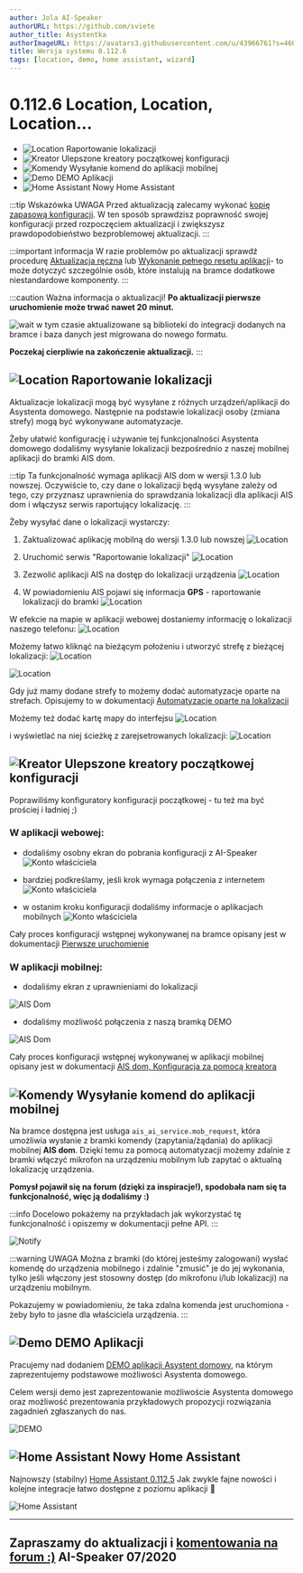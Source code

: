 ```yaml
---
author: Jola AI-Speaker
authorURL: https://github.com/sviete
author_title: Asystentka
authorImageURL: https://avatars3.githubusercontent.com/u/43966761?s=460&v=4
title: Wersja systemu 0.112.6
tags: [location, demo, home assistant, wizard]
---
```


# 0.112.6 Location, Location, Location... 

- ![Location](/img/en/blog/202007/gps.png) Raportowanie lokalizacji
- ![Kreator](/img/en/blog/202007/magic-wand.png) Ulepszone kreatory początkowej konfiguracji
- ![Komendy](/img/en/blog/202007/mobile-request.png) Wysyłanie komend do aplikacji mobilnej 
- ![Demo](/img/en/blog/202007/eye.png) DEMO Aplikacji
- ![Home Assistant](/img/en/blog/202007/hass.png) Nowy Home Assistant





<!--truncate-->

:::tip Wskazówka
UWAGA Przed aktualizacją zalecamy wykonać [kopię zapasową konfiguracji](/docs/ais_bramka_configuration_software#kopia-zapasowa-konfiguracji). W ten sposób sprawdzisz poprawność swojej konfiguracji przed rozpoczęciem aktualizacji i zwiększysz prawdopodobieństwo bezproblemowej aktualizacji.
:::

:::important informacja
W razie problemów po aktualizacji sprawdź procedurę [Aktualizacja ręczna](/docs/ais_bramka_update_manual) lub [Wykonanie pełnego resetu aplikacji](/docs/ais_bramka_reset_ais_step_by_step)- to może dotyczyć szczególnie osób, które instalują na bramce dodatkowe niestandardowe komponenty.
:::

:::caution Ważna informacja o aktualizacji!
 **Po aktualizacji pierwsze uruchomienie może trwać nawet 20 minut.**

 ![wait](/img/en/blog/202007/wait.png) w tym czasie aktualizowane są biblioteki do integracji dodanych na bramce i baza danych jest migrowana do nowego formatu.

 **Poczekaj cierpliwie na zakończenie aktualizacji.**
:::


## ![Location](/img/en/blog/202007/gps.png) Raportowanie lokalizacji

Aktualizacje lokalizacji mogą być wysyłane z różnych urządzeń/aplikacji do Asystenta domowego. Następnie na podstawie lokalizacji osoby (zmiana strefy) mogą być wykonywane automatyzacje.

Żeby ułatwić konfigurację i używanie tej funkcjonalności Asystenta domowego dodaliśmy wysyłanie lokalizacji bezpośrednio z naszej mobilnej aplikacji do bramki AIS dom. 

:::tip Ta funkcjonalność wymaga aplikacji AIS dom w wersji 1.3.0 lub nowszej.
Oczywiście to, czy dane o lokalizacji będą wysyłane zależy od tego, czy przyznasz uprawnienia do sprawdzania lokalizacji dla aplikacji AIS dom i włączysz serwis raportujący lokalizację.
:::

Żeby wysyłać dane o lokalizacji wystarczy:

1. Zaktualizować aplikację mobilną do wersji 1.3.0 lub nowszej
![Location](/img/en/blog/202007/mob_app_version.png)

2. Uruchomić serwis "Raportowanie lokalizacji"
![Location](/img/en/blog/202007/mob_app_location_1.png)

3. Zezwolić aplikacji AIS na dostęp do lokalizacji urządzenia
![Location](/img/en/blog/202007/mob_app_location_2.png)

4. W powiadomieniu AIS pojawi się informacja **GPS** - raportowanie lokalizacji do bramki
![Location](/img/en/blog/202007/mob_app_location_3.png)

W efekcie na mapie w aplikacji webowej dostaniemy informację o lokalizacji naszego telefonu: 
![Location](/img/en/blog/202007/location_in_web_app1.png)

Możemy łatwo kliknąć na bieżącym położeniu i utworzyć strefę z bieżącej lokalizacji:
![Location](/img/en/blog/202007/location_in_web_app2.png)

![Location](/img/en/blog/202007/location_in_web_app3.png)

Gdy już mamy dodane strefy to możemy dodać automatyzacje oparte na strefach. 
Opisujemy to w dokumentacji [Automatyzacje oparte na lokalizacji](/docs/ais_bramka_presence_detection) 


Możemy też dodać kartę mapy do interfejsu
![Location](/img/en/blog/202007/location_in_web_app6.png)

i wyświetlać na niej ścieżkę z zarejsetrowanych lokalizacji:
![Location](/img/en/blog/202007/location_in_web_app5.png)



## ![Kreator](/img/en/blog/202007/magic-wand.png) Ulepszone kreatory początkowej konfiguracji

Poprawiliśmy konfiguratory konfiguracji początkowej - tu też ma być prościej i ładniej ;) 

### W aplikacji webowej:

- dodaliśmy osobny ekran do pobrania konfiguracji z AI-Speaker
![Konto właściciela](/img/en/bramka/onboarding_step_1_1.png)

- bardziej podkreślamy, jeśli krok wymaga połączenia z internetem
![Konto właściciela](/img/en/bramka/onboarding_step_2_0.png)

- w ostanim kroku konfiguracji dodaliśmy informacje o aplikacjach mobilnych
![Konto właściciela](/img/en/blog/202007/wizard_mob_app.png)

Cały proces konfiguracji wstępnej wykonywanej na bramce opisany jest w dokumentacji [Pierwsze uruchomienie](/docs/ais_bramka_first_run_step_account)


### W aplikacji mobilnej:

- dodaliśmy ekran z uprawnieniami do lokalizacji
<img src="/img/en/frontend/ais_dom_wizard_1_1_mob_apk.png" alt="AIS Dom"/>

- dodaliśmy możliwość połączenia z naszą bramką DEMO
<img src="/img/en/frontend/ais_dom_wizard_3_mob_apk.png" alt="AIS Dom"/>

Cały proces konfiguracji wstępnej wykonywanej w aplikacji mobilnej opisany jest w dokumentacji [AIS dom, Konfiguracja za pomocą kreatora](/docs/ais_app_android_dom#konfiguracja-za-pomocą-kreatora)


## ![Komendy](/img/en/blog/202007/mobile-request.png) Wysyłanie komend do aplikacji mobilnej 

Na bramce dostępna jest usługa ``ais_ai_service.mob_request``, która umożliwia wysłanie z bramki komendy (zapytania/żądania) do aplikacji mobilnej **AIS dom**.
Dzięki temu za pomocą automatyzacji możemy zdalnie z bramki włączyć mikrofon na urządzeniu mobilnym lub zapytać o aktualną lokalizację urządzenia. 

**Pomysł pojawił się na forum (dzięki za inspiracje!), spodobała nam się ta funkcjonalność, więc ją dodaliśmy :)**

:::info
Docelowo pokażemy na przykładach jak wykorzystać tę funkcjonalność i opiszemy w dokumentacji pełne API.
:::

![Notify](/img/en/blog/202007/mic_on_service.png)


:::warning UWAGA
Można z bramki (do której jesteśmy zalogowani) wysłać komendę do urządzenia mobilnego i zdalnie "zmusić" je do jej wykonania, tylko jeśli włączony jest stosowny dostęp (do mikrofonu i/lub lokalizacji) na urządzeniu mobilnym.

Pokazujemy w powiadomieniu, że taka zdalna komenda jest uruchomiona - żeby było to jasne dla właściciela urządzenia.
:::


## ![Demo](/img/en/blog/202007/eye.png) DEMO Aplikacji


Pracujemy nad dodaniem [DEMO aplikacji Asystent domowy](https://demo.ai-speaker.com/), na którym zaprezentujemy podstawowe możliwości Asystenta domowego.

Celem wersji demo jest zaprezentowanie możliwoście Asystenta domowego oraz możliwość prezentowania przykładowych propozycji rozwiązania zagadnień zgłaszanych do nas.


![DEMO](/img/en/blog/202007/demo.png)




## ![Home Assistant](/img/en/blog/202007/hass.png) Nowy Home Assistant


Najnowszy (stabilny) [Home Assistant 0.112.5](https://www.home-assistant.io/blog/2020/07/01/release-112/)
Jak zwykle fajne nowości i kolejne integracje łatwo dostępne z poziomu aplikacji 🥳

![Home Assistant](/img/en/blog/202007/ha_0.112.png)



----
Zapraszamy do aktualizacji i [komentowania na forum :)](https://ai-speaker.discourse.group/)
AI-Speaker 07/2020
----

